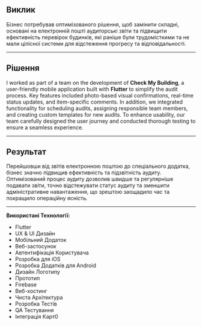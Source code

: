 ## **Виклик**
Бізнес потребував оптимізованого рішення, щоб замінити складні, основані на електронній пошті аудиторські звіти та підвищити ефективність перевірок будинків, які раніше були трудомісткими та не мали цілісної системи для відстеження прогресу та відповідальності.

---

## **Рішення**
I worked as part of a team on the development of **Check My Building**, a user-friendly mobile application built with **Flutter** to simplify the audit process. Key features included photo-based visual confirmations, real-time status updates, and item-specific comments. In addition, we integrated functionality for scheduling audits, assigning responsible team members, and creating custom templates for new audits. To enhance usability, our team carefully designed the user journey and conducted thorough testing to ensure a seamless experience.

---

## **Результат**
Перейшовши від звітів електронною поштою до спеціального додатка, бізнес значно підвищив ефективність та підзвітність аудиту. Оптимізований процес аудиту дозволив швидше та регулярніше подавати звіти, точно відстежувати статус аудиту та зменшити адміністративне навантаження, що зрештою заощадило час та покращило операційну ясність.

---

**Використані Технології:**
- Flutter
- UX & UI Дизайн
- Мобільний Додаток
- Веб-застосунок
- Автентифікація Користувача
- Розробка для iOS
- Розробка Додатків для Android
- Дизайн Логотипу
- Прототип
- Firebase
- Веб-хостинг
- Чиста Архітектура
- Розробка Тестів
- QA Тестування
- Інтеграція Карт0